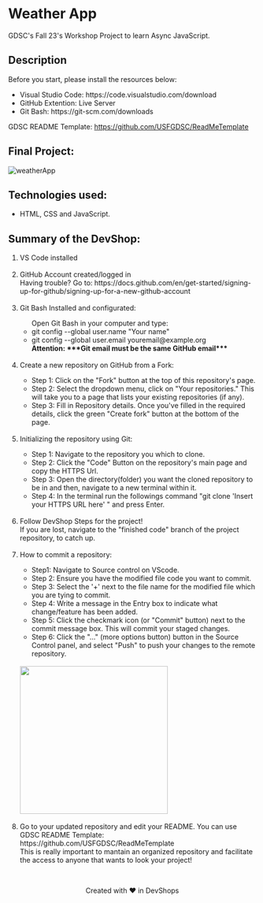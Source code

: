 # Weather App
GDSC's Fall 23's Workshop Project to learn Async JavaScript.

## Description
Before you start, please install the resources below: <br>
<ul>
  <li>Visual Studio Code: https://code.visualstudio.com/download</li>
  <li>GitHub Extention: Live Server</li>
  <li>Git Bash: https://git-scm.com/downloads</li>
</ul>

GDSC README Template: https://github.com/USFGDSC/ReadMeTemplate

## Final Project:
![weatherApp](https://github.com/USFGDSC/async-javascript/assets/98829238/221eed6d-0c3e-490c-ba34-265ae0f1ae4b)

## Technologies used:
- HTML, CSS and JavaScript.

## Summary of the DevShop:
<ol>
  <li>VS Code installed</li>
  <br>
  <li>GitHub Account created/logged in</li>
  Having trouble? Go to: https://docs.github.com/en/get-started/signing-up-for-github/signing-up-for-a-new-github-account
  <br>
  <br>
  <li>Git Bash Installed and configurated:</li>
  <ul>
    Open Git Bash in your computer and type:
    <li>git config --global user.name "Your name"</li>
    <li>git config --global user.email youremail@example.org</li>
    <b>Attention: ***Git email must be the same GitHub email*** </b>
  </ul>
  <br>
  <li>Create a new repository on GitHub from a Fork:</li>
  <ul>
    <li>Step 1: Click on the "Fork" button at the top of this repository's page.</li>
    <li>Step 2: Select the dropdown menu, click on "Your repositories." This will take you to a page that lists your existing repositories (if any).</li>
    <li>Step 3: Fill in Repository details. Once you've filled in the required details, click the green "Create fork" button at the bottom of the page.</li>
  </ul>
  <br>
  <li>Initializing the repository using Git:</li>
  <ul>
    <li>Step 1: Navigate to the repository you which to clone.</li>
    <li>Step 2: Click the "Code" Button on the repository's main page and copy the HTTPS Url.</li>
    <li>Step 3: Open the directory(folder) you want the cloned repository to be in and then, navigate to a new terminal within it.</li>
    <li>Step 4: In the terminal run the followings command "git clone 'Insert your HTTPS URL here' " and press Enter.</li>
  </ul>
  <br>
  <li>Follow DevShop Steps for the project!</li>
  If you are lost, navigate to the "finished code" branch of the project repository, to catch up.  
  <br>
  <br>
  <li>How to commit a repository:</li>
  <ul>
    <li>Step1: Navigate to Source control on VScode.</li>
    <li>Step 2: Ensure you have the modified file code you want to commit.</li>
    <li>Step 3: Select the '+' next to the file name for the modified file which you are tying to commit.</li>
    <li>Step 4: Write a message in the Entry box to indicate what change/feature has been added.</li>
    <li>Step 5: Click the checkmark icon (or "Commit" button) next to the commit message box. This will commit your staged changes.</li>
    <li>Step 6: Click the "..." (more options button)  button in the Source Control panel, and select "Push" to push your changes to the remote repository.</li>
  </ul>
  <br>
  <img src="https://github.com/USFGDSC/BoardReadMeTemplate/assets/98829238/15351354-0d53-4530-b2c6-2e0e950a5f40" height=300px />   
  <br>
  <br>
  <li>Go to your updated repository and edit your README. You can use GDSC README Template: https://github.com/USFGDSC/ReadMeTemplate</li>
  This is really important to mantain an organized repository and facilitate the access to anyone that wants to look your project!
</ol>
<br>

<p align=center>
Created with ❤️ in DevShops
</p>
